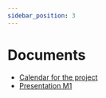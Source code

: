 ```yaml
---
sidebar_position: 3
---
```


# Documents

- [Calendar for the project](/documents/calendar.pdf)
- [Presentation M1](/documents/Presentation%20M1.pdf)
